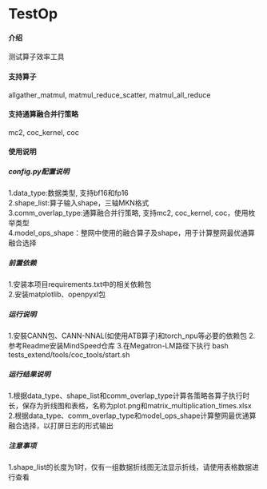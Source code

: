 # TestOp

#### 介绍
测试算子效率工具


#### 支持算子
allgather_matmul, matmul_reduce_scatter, matmul_all_reduce

#### 支持通算融合并行策略
mc2, coc_kernel, coc

#### 使用说明
##### config.py配置说明
1.data_type:数据类型, 支持bf16和fp16  
2.shape_list:算子输入shape，三轴MKN格式  
3.comm_overlap_type:通算融合并行策略, 支持mc2, coc_kernel, coc，使用枚举类型  
4.model_ops_shape：整网中使用的融合算子及shape，用于计算整网最优通算融合选择
##### 前置依赖
1.安装本项目requirements.txt中的相关依赖包  
2.安装matplotlib、openpyxl包

##### 运行说明

1.安裝CANN包、CANN-NNAL(如使用ATB算子)和torch_npu等必要的依赖包
2.参考Readme安装MindSpeed仓库
3.在Megatron-LM路径下执行 bash tests_extend/tools/coc_tools/start.sh

##### 运行结果说明
1.根据data_type、shape_list和comm_overlap_type计算各策略各算子执行时长，保存为折线图和表格，名称为plot.png和matrix_multiplication_times.xlsx  
2.根据data_type、comm_overlap_type和model_ops_shape计算整网最优通算融合选择，以打屏日志的形式输出  

##### 注意事项
1.shape_list的长度为1时，仅有一组数据折线图无法显示折线，请使用表格数据进行查看  
